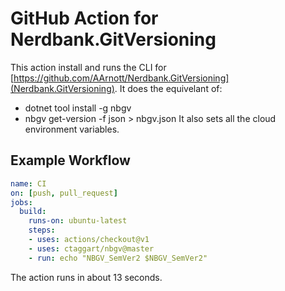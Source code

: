 # GitHub Action for Nerdbank.GitVersioning

This action install and runs the CLI for [https://github.com/AArnott/Nerdbank.GitVersioning](Nerdbank.GitVersioning). It does the equivelant of:
- dotnet tool install -g nbgv
- nbgv get-version -f json > nbgv.json
It also sets all the cloud environment variables.

## Example Workflow

``` yaml
name: CI
on: [push, pull_request]
jobs:
  build:
    runs-on: ubuntu-latest
    steps:
    - uses: actions/checkout@v1
    - uses: ctaggart/nbgv@master
    - run: echo "NBGV_SemVer2 $NBGV_SemVer2"
```

The action runs in about 13 seconds.